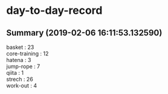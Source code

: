 # day-to-day-record  
## Summary  (2019-02-06 16:11:53.132590)  
basket : 23  
core-training : 12  
hatena : 3  
jump-rope : 7  
qiita : 1  
strech : 26  
work-out : 4  
